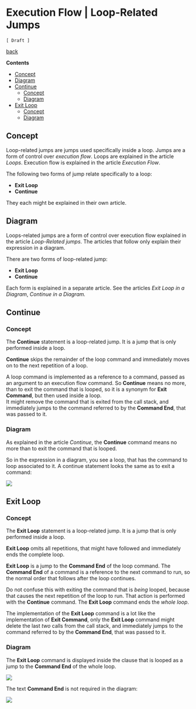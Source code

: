 ﻿Execution Flow | Loop-Related Jumps
===================================

`[ Draft ]`

[back](./)

__Contents__

- [Concept](#concept)
- [Diagram](#diagram)
- [Continue](#continue)
    - [Concept](#concept-1)
    - [Diagram](#diagram-1)
- [Exit Loop](#exit-loop)
    - [Concept](#concept-2)
    - [Diagram](#diagram-2)

## Concept

Loop-related jumps are jumps used specifically inside a loop. Jumps are a form of control over *execution flow*. Loops are explained in the article *Loops*. Execution flow is explained in the article *Execution Flow*.

The following two forms of jump relate specifically to a loop:

- __Exit Loop__
- __Continue__

They each might be explained in their own article.

## Diagram

Loops-related jumps are a form of control over execution flow explained in the article *Loop-Related jumps*. The articles that follow only explain their expression in a diagram.

There are two forms of loop-related jump:

- __Exit Loop__
- __Continue__

Each form is explained in a separate article. See the articles *Exit Loop in a Diagram*, *Continue in a Diagram.*

## Continue

### Concept

The __Continue__ statement is a loop-related jump. It is a jump that is only performed inside a loop.

__Continue__ skips the remainder of the loop command and immediately moves on to the next repetition of a loop.

A loop command is implemented as a reference to a command, passed as an argument to an execution flow command. So __Continue__ means no more, than to exit the command that is looped, so it is a synonym for __Exit Command__, but then used inside a loop.  
It might remove the command that is exited from the call stack, and immediately jumps to the command referred to by the __Command End__, that was passed to it.

### Diagram

As explained in the article *Continue*, the __Continue__ command means no more than to exit the command that is looped.

So in the expression in a diagram, you see a loop, that has the command to loop associated to it. A continue statement looks the same as to exit a command:

![](images/5.%20Loop-Related%20Jumps.001.png)

## Exit Loop

### Concept

The __Exit Loop__ statement is a loop-related jump. It is a jump that is only performed inside a loop.

__Exit Loop__ omits all repetitions, that might have followed and immediately ends the complete loop.

__Exit Loop__ is a jump to the __Command End__ of the loop command. The __Command End__ of a command is a reference to the next command to run, so the normal order that follows after the loop continues.

Do not confuse this with exiting the command that is *being* looped, because that causes the next repetition of the loop to run. That action is performed with the __Continue__ command. The __Exit Loop__ command ends the *whole loop*.

The implementation of the __Exit Loop__ command is a lot like the implementation of __Exit Command__, only the __Exit Loop__ command might delete the last *two* calls from the call stack, and immediately jumps to the command referred to by the __Command End__, that was passed to it.

### Diagram

The __Exit Loop__ command is displayed inside the clause that is looped as a jump to the __Command End__ of the whole loop.

![](images/5.%20Loop-Related%20Jumps.002.png)

The text __Command End__ is not required in the diagram:

![](images/5.%20Loop-Related%20Jumps.003.png)